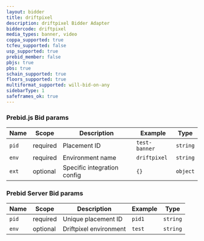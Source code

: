 ```yaml
---
layout: bidder
title: driftpixel
description: driftpixel Bidder Adapter
biddercode: driftpixel
media_types: banner, video
coppa_supported: true
tcfeu_supported: false
usp_supported: true
prebid_member: false
pbjs: true
pbs: true
schain_supported: true
floors_supported: true
multiformat_supported: will-bid-on-any
sidebarType: 1
safeframes_ok: true
---
```


### Prebid.js Bid params


| Name        | Scope    | Description                 | Example       | Type      |
|-------------|----------|-----------------------------|---------------|-----------|
| `pid`       | required | Placement ID                | `test-banner` | `string`  |
| `env`       | required | Environment name            | `driftpixel`  | `string`  |
| `ext`       | optional | Specific integration config | `{}`          | `object`  |

### Prebid Server Bid params


| Name        | Scope    | Description                 | Example       | Type      |
|-------------|----------|-----------------------------|---------------|-----------|
| `pid`       | required | Unique placement ID         | `pid1`        | `string`  |
| `env`       | optional | Driftpixel environment      | `test`        | `string`  |
